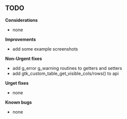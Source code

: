 
## TODO

**Considerations**
* none

**Improvements**
* add some example screenshots

**Non-Urgent fixes**
* add g_error g_warning routines to getters and setters
* add gtk_custom_table_get_visible_cols/rows() to api

**Urget fixes**
* none

**Known bugs**
* none

